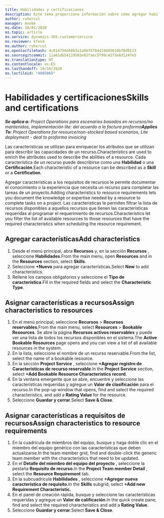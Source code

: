 ```yaml
---
title: Habilidades y certificaciones
description: Este tema proporciona información sobre cómo agregar habilidades y características de certificación a los recursos.
author: ruhercul
manager: Annbe
ms.date: 10/01/2020
ms.topic: article
ms.service: dynamics-365-customerservice
ms.reviewer: kfend
ms.author: ruhercul
ms.openlocfilehash: 4c814754e68b3a1a8bf8784434d45010bf8d0123
ms.sourcegitcommit: 11a61db54119503e82faec5f99c4273e8d1247e5
ms.translationtype: HT
ms.contentlocale: es-ES
ms.lasthandoff: 10/16/2020
ms.locfileid: "4085065"
---
```

# <a name="skills-and-certifications"></a><span data-ttu-id="d4daf-103">Habilidades y certificaciones</span><span class="sxs-lookup"><span data-stu-id="d4daf-103">Skills and certifications</span></span>
<span data-ttu-id="d4daf-104">_**Se aplica a:** Project Operations para escenarios basados en recursos/no mantenidos, implementación lite: del acuerdo a la factura proforma_</span><span class="sxs-lookup"><span data-stu-id="d4daf-104">_**Applies To:** Project Operations for resource/non-stocked based scenarios, Lite deployment - deal to proforma invoicing_</span></span>

<span data-ttu-id="d4daf-105">Las características se utilizan para enriquecer los atributos que se utilizan para describir las capacidades de un recurso.</span><span class="sxs-lookup"><span data-stu-id="d4daf-105">Characteristics are used to enrich the attributes used to describe the abilities of a resource.</span></span> <span data-ttu-id="d4daf-106">Cada característica de un recurso puede describirse como una **Habilidad** o una **Certificación**.</span><span class="sxs-lookup"><span data-stu-id="d4daf-106">Each characteristic of a resource can be described as a **Skill** or a **Certification**.</span></span>

<span data-ttu-id="d4daf-107">Agregar características a los requisitos de recursos le permite documentar el conocimiento o la experiencia que necesita un recurso para completar las tareas de un proyecto.</span><span class="sxs-lookup"><span data-stu-id="d4daf-107">Adding characteristics to resource requirements lets you document the knowledge or expertise needed by a resource to complete tasks on a project.</span></span> <span data-ttu-id="d4daf-108">Las características le permiten filtrar la lista de recursos disponibles a aquellos recursos que tienen las características requeridas al programar el requerimiento de recursos.</span><span class="sxs-lookup"><span data-stu-id="d4daf-108">Characteristics let you filter the list of available resources to those resources that have the required characteristics when scheduling the resource requirement.</span></span>

## <a name="add-characteristics"></a><span data-ttu-id="d4daf-109">Agregar características</span><span class="sxs-lookup"><span data-stu-id="d4daf-109">Add characteristics</span></span>

1. <span data-ttu-id="d4daf-110">Desde el menú principal, abra **Recursos** y, en la sección **Recursos** , seleccione **Habilidades**.</span><span class="sxs-lookup"><span data-stu-id="d4daf-110">From the main menu, open **Resources** and in the **Resources** section, select **Skills**.</span></span>
2. <span data-ttu-id="d4daf-111">Seleccione **+Nuevo** para agregar características.</span><span class="sxs-lookup"><span data-stu-id="d4daf-111">Select **New** to add characteristics.</span></span>
3. <span data-ttu-id="d4daf-112">Rellene los campos obligatorios y seleccione el **Tipo de característica**.</span><span class="sxs-lookup"><span data-stu-id="d4daf-112">Fill in the required fields and select the **Characteristic Type**.</span></span>

## <a name="assign-characteristics-to-resources"></a><span data-ttu-id="d4daf-113">Asignar características a recursos</span><span class="sxs-lookup"><span data-stu-id="d4daf-113">Assign characteristics to resources</span></span>

1. <span data-ttu-id="d4daf-114">En el menú principal, seleccione **Recursos** > **Recursos reservables**.</span><span class="sxs-lookup"><span data-stu-id="d4daf-114">From the main menu, select **Resources** > **Bookable Resources**.</span></span> <span data-ttu-id="d4daf-115">Se abre la página **Recursos activos reservables** y puede ver una lista de todos los recursos disponibles en el sistema.</span><span class="sxs-lookup"><span data-stu-id="d4daf-115">The **Active Bookable Resources** page opens and you can view a list of all available resources in the system.</span></span>
2. <span data-ttu-id="d4daf-116">En la lista, seleccione el nombre de un recurso reservable.</span><span class="sxs-lookup"><span data-stu-id="d4daf-116">From the list, select the name of a bookable resource.</span></span>
3. <span data-ttu-id="d4daf-117">En la sección **Project Service** , seleccione **+Agregar registro de Características de recurso reservable**.</span><span class="sxs-lookup"><span data-stu-id="d4daf-117">In the **Project Service** section, select **+Add Bookable Resource Characteristics record**.</span></span>
4. <span data-ttu-id="d4daf-118">En la ventana emergente que se abre, encuentre y seleccione las características requeridas y agregue un **Valor de clasificación** para el recurso.</span><span class="sxs-lookup"><span data-stu-id="d4daf-118">In the pop-up window that opens, find and select the required characteristics, and add a **Rating Value** for the resource.</span></span>
5. <span data-ttu-id="d4daf-119">Seleccione **Guardar y cerrar**.</span><span class="sxs-lookup"><span data-stu-id="d4daf-119">Select **Save & Close**.</span></span>

## <a name="assign-characteristics-to-resource-requirements"></a><span data-ttu-id="d4daf-120">Asignar características a requisitos de recursos</span><span class="sxs-lookup"><span data-stu-id="d4daf-120">Assign characteristics to resource requirements</span></span>

1. <span data-ttu-id="d4daf-121">En la cuadrícula de miembros del equipo, busque y haga doble clic en el miembro del equipo genérico con las características que deben actualizarse.</span><span class="sxs-lookup"><span data-stu-id="d4daf-121">In the team member grid, find and double-click the generic team member with the characteristics that need to be updated.</span></span>
2. <span data-ttu-id="d4daf-122">En el **Detalle del miembro del equipo del proyecto** , seleccione la pestaña **Requisito de recurso**.</span><span class="sxs-lookup"><span data-stu-id="d4daf-122">In the **Project Team member Detail** , select the **Resource Requirement** tab.</span></span>
3. <span data-ttu-id="d4daf-123">En la subcuadrícula **Habilidades** , seleccione **+Agregar nueva característica de requisito.**</span><span class="sxs-lookup"><span data-stu-id="d4daf-123">In the **Skills** subgrid, select **+Add new Requirement Characteristic.**</span></span>
4. <span data-ttu-id="d4daf-124">En el panel de creación rápida, busque y seleccione las características requeridas y agregue un **Valor de calificación**.</span><span class="sxs-lookup"><span data-stu-id="d4daf-124">In the quick create pane, find and select the required characteristics and add a **Rating Value**.</span></span>
5. <span data-ttu-id="d4daf-125">Seleccione **Guardar y cerrar**.</span><span class="sxs-lookup"><span data-stu-id="d4daf-125">Select **Save & Close**.</span></span>